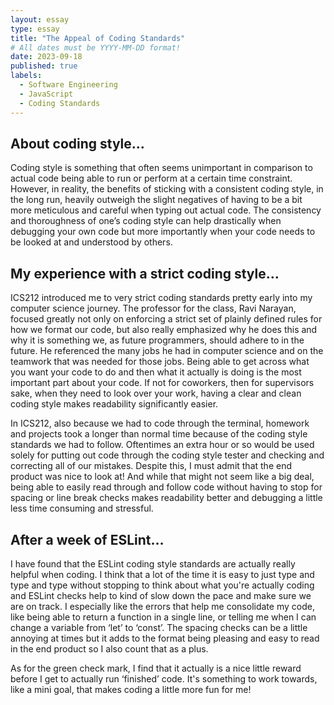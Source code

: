 ```yaml
---
layout: essay
type: essay
title: "The Appeal of Coding Standards"
# All dates must be YYYY-MM-DD format!
date: 2023-09-18
published: true
labels:
  - Software Engineering
  - JavaScript
  - Coding Standards
---
```

  
## About coding style…

Coding style is something that often seems unimportant in comparison to actual code being able to run or perform at a certain time constraint. However, in reality, the benefits of sticking with a consistent coding style, in the long run, heavily outweigh the slight negatives of having to be a bit more meticulous and careful when typing out actual code. The consistency and thoroughness of one’s coding style can help drastically when debugging your own code but more importantly when your code needs to be looked at and understood by others.

## My experience with a strict coding style…

ICS212 introduced me to very strict coding standards pretty early into my computer science journey. The professor for the class, Ravi Narayan, focused greatly not only on enforcing a strict set of plainly defined rules for how we format our code, but also really emphasized why he does this and why it is something we, as future programmers, should adhere to in the future. He referenced the many jobs he had in computer science and on the teamwork that was needed for those jobs. Being able to get across what you want your code to do and then what it actually is doing is the most important part about your code. If not for coworkers, then for supervisors sake, when they need to look over your work, having a clear and clean coding style makes readability significantly easier.

In ICS212, also because we had to code through the terminal, homework and projects took a longer than normal time because of the coding style standards we had to follow. Oftentimes an extra hour or so would be used solely for putting out code through the coding style tester and checking and correcting all of our mistakes. Despite this, I must admit that the end product was nice to look at! And while that might not seem like a big deal, being able to easily read through and follow code without having to stop for spacing or line break checks makes readability better and debugging a little less time consuming and stressful.

## After a week of ESLint…

I have found that the ESLint coding style standards are actually really helpful when coding. I think that a lot of the time it is easy to just type and type and type without stopping to think about what you're actually coding and ESLint checks help to kind of slow down the pace and make sure we are on track. I especially like the errors that help me consolidate my code, like being able to return a function in a single line, or telling me when I can change a variable from ‘let’ to ‘const’. The spacing checks can be a little annoying at times but it adds to the format being pleasing and easy to read in the end product so I also count that as a plus. 

As for the green check mark, I find that it actually is a nice little reward before I get to actually run ‘finished’ code. It's something to work towards, like a mini goal, that makes coding a little more fun for me!
